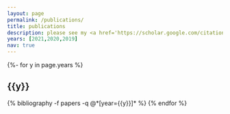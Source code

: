 ```yaml
---
layout: page
permalink: /publications/
title: publications
description: please see my <a href='https://scholar.google.com/citations?user=GuKEDfixZqsC&hl=en'>google scholar</a> for a full list of publications
years: [2021,2020,2019]
nav: true
---
```

<!-- _pages/publications.md -->
<div class="publications">

{%- for y in page.years %}
  <h2 class="year">{{y}}</h2>
  {% bibliography -f papers -q @*[year={{y}}]* %}
{% endfor %}

</div>
